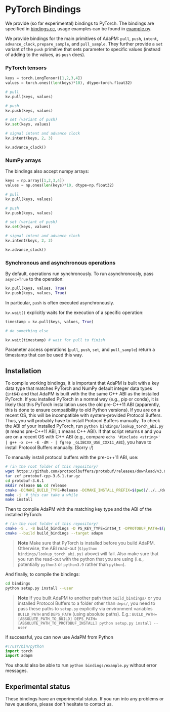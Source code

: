 # PyTorch Bindings

We provide (so far experimental) bindings to PyTorch. The bindings are specified in [bindings.cc](bindings.cc), usage examples can be found in [example.py](example.py). 

We provide bindings for the main primitives of AdaPM: `pull`, `push`, `intent`, `advance_clock`, `prepare_sample`, and `pull_sample`. They further provide a `set` variant of the `push` primitive that sets parameter to specific values (instead of adding to the values, as `push` does).

### PyTorch tensors

```python
keys = torch.LongTensor([1,2,3,4])
values = torch.ones((len(keys)*10), dtype=torch.float32)

# pull
kv.pull(keys, values)

# push
kv.push(keys, values)

# set (variant of push)
kv.set(keys, values)

# signal intent and advance clock
kv.intent(keys, 2, 3)

kv.advance_clock()
```

### NumPy arrays
The bindings also accept numpy arrays:

```python
keys = np.array([1,2,3,4])
values = np.ones(len(keys)*10, dtype=np.float32)

# pull
kv.pull(keys, values)

# push
kv.push(keys, values)

# set (variant of push)
kv.set(keys, values)

# signal intent and advance clock
kv.intent(keys, 2, 3)

kv.advance_clock()
```

### Synchronous and asynchronous operations
By default, operations run synchronously. To run asynchronously, pass `async=True` to the operation:
```python
kv.pull(keys, values, True)
kv.push(keys, values, True)
```
In particular, `push` is often executed asynchronously. 

`kv.wait()` explicitly waits for the execution of a specific operation: 
```python
timestamp = kv.pull(keys, values, True)

# do something else

kv.wait(timestamp) # wait for pull to finish
```
Parameter access operations (`pull`, `push`, `set`, and `pull_sample`) return a timestamp that can be used this way.


## Installation

To compile working bindings, it is important that AdaPM is built with a key
data type that matches PyTorch and NumPy default integer data types (`int64`)
and that AdaPM is built with the the same C++ ABI as the installed PyTorch. If
you installed PyTorch in a normal way (e.g., pip or conda), it is likely that
this PyTorch installation uses the old pre-C++11 ABI (apparently, this is done
to ensure compatibility to old Python versions). If you are on a recent OS, this
will be incompatible with system-provided Protocol Buffers. Thus, you will
probably have to install Protocol Buffers manually. To check the ABI of your
installed PyTorch, run `python bindings/lookup_torch_abi.py` (`0` means
pre-C++11 ABI, `1` means C++ ABI). If that script returns `0` and you are on a
recent OS with C++ ABI (e.g., compare `echo '#include <string>' | g++ -x c++ -E
-dM - | fgrep _GLIBCXX_USE_CXX11_ABI`), you have to install Protocol Buffers
manually. (Sorry :/)


To manually install protocol buffers with the pre-c++11 ABI, use:

```bash
# (in the root folder of this repository)
wget https://github.com/protocolbuffers/protobuf/releases/download/v3.6.1/protobuf-cpp-3.6.1.tar.gz
tar zxf protobuf-cpp-3.6.1.tar.gz
cd protobuf-3.6.1
mkdir release && cd release
cmake -DCMAKE_BUILD_TYPE=Release -DCMAKE_INSTALL_PREFIX=$(pwd)/../../deps/ -D CMAKE_CXX_FLAGS="-fPIC -D_GLIBCXX_USE_CXX11_ABI=0" -D protobuf_BUILD_TESTS=OFF ../cmake/
make -j  # this can take a while
make install
```

Then to compile AdaPM with the matching key type and the ABI of the installed PyTorch:
```bash
# (in the root folder of this repository)
cmake -S . -B build_bindings -D PS_KEY_TYPE=int64_t -DPROTOBUF_PATH=$(pwd)/deps/lib/cmake/protobuf/ -D CMAKE_CXX_FLAGS="-D_GLIBCXX_USE_CXX11_ABI=$(python bindings/lookup_torch_abi.py)"
cmake --build build_bindings --target adapm
```

> **Note**
> Make sure that PyTorch is installed before you build AdaPM. Otherwise, the ABI read-out (`$(python bindings/lookup_torch_abi.py)` above) will fail. Also make sure that you run the read-out with the python that you are using (i.e., potentially `python3` or `python3.9` rather than `python`).

And finally, to compile the bindings:
```bash
cd bindings
python setup.py install --user
```

> **Note**
> If you built AdaPM to another path than `build_bindings/` or you installed Protocol Buffers to a folder other than `deps/`, you need to pass these paths to `setup.py` explicitly via environment variables `BUILD_PATH` and `DEPS_PATH` (using absolute paths). E.g.: `BUILD_PATH=[ABSOLUTE_PATH_TO_BUILD] DEPS_PATH=[ABSOLUTE_PATH_TO_PROTOBUF_INSTALL] python setup.py install --user`

If successful, you can now use AdaPM from Python

```python
#!/usr/bin/python
import torch
import adapm
```

You should also be able to run `python bindings/example.py` without error messages.



## Experimental status

These bindings have an experimental status. If you run into any problems or have questions, please don't hesitate to contact us.
